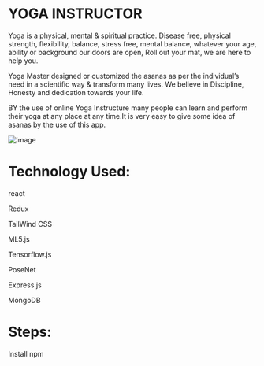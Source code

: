 # YOGA INSTRUCTOR

Yoga is a physical, mental & spiritual practice. Disease free, physical strength, flexibility, balance, stress free, mental balance, whatever your age, ability or background our doors are open, Roll out your mat, we are here to help you.

Yoga Master designed or customized the asanas as per the individual’s need in a scientific way & transform many lives. We believe in Discipline, Honesty and dedication towards your life.

BY the use of online Yoga Instructure many people can learn and perform their yoga at any place at any time.It is very easy to give some idea of asanas by the use of this app.

![image](https://user-images.githubusercontent.com/78070142/207899250-1b9850bb-e68a-48d9-b505-8c0643c4a66b.png)  


# Technology Used:

react

Redux

TailWind CSS

ML5.js

Tensorflow.js

PoseNet

Express.js

MongoDB

# Steps:

Install npm

